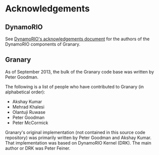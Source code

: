 # Acknowledgements

## DynamoRIO
See [DynamoRIO's acknowledgements document](https://code.google.com/p/dynamorio/source/browse/trunk/ACKNOWLEDGEMENTS) for the authors of the DynamoRIO components of Granary.

## Granary
As of September 2013, the bulk of the Granary code base was written by Peter Goodman.

The following is a list of people who have contributed to Granary (in alphabetical order):

 * Akshay Kumar
 * Mehrad Khalesi
 * Olantuji Ruwase
 * Peter Goodman
 * Peter McCormick

Granary's original implementation (not contained in this source code repository) was primarily
written by Peter Goodman and Akshay Kumar. That implementation was based on DynamoRIO Kernel (DRK).
The main author or DRK was Peter Feiner.

